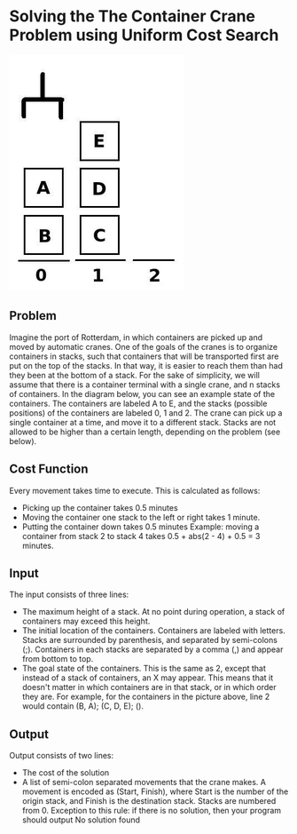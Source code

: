 # Solving the The Container Crane Problem using Uniform Cost Search

![Image Crane](crane.jpg)

## Problem
Imagine the port of Rotterdam, in which containers are picked up and moved by automatic cranes. One of the goals of the cranes is to organize containers in stacks, such that containers that will be transported first are put on the top of the stacks. In that way, it is easier to reach them than had they been at the bottom of a stack.
For the sake of simplicity, we will assume that there is a container terminal with a single crane, and n stacks of containers.
In the diagram below, you can see an example state of the containers. The containers are labeled A to E, and the stacks (possible positions) of the containers are labeled 0, 1 and 2. The crane can pick up a single container at a time, and move it to a different stack. Stacks are not allowed to be higher than a certain length, depending on the problem (see below).

## Cost Function
Every movement takes time to execute. This is calculated as follows:
- Picking up the container takes 0.5 minutes
- Moving the container one stack to the left or right takes 1 minute.
- Putting the container down takes 0.5 minutes
Example: moving a container from stack 2 to stack 4 takes 0.5 + abs(2 - 4) + 0.5 = 3 minutes.

## Input
The input consists of three lines:
- The maximum height of a stack. At no point during operation, a stack of containers may exceed this height.
- The initial location of the containers. Containers are labeled with letters. Stacks are surrounded by parenthesis, and separated by semi-colons (;). Containers in each stacks are separated by a comma (,) and appear from bottom to top.
- The goal state of the containers. This is the same as 2, except that instead of a stack of containers, an X may appear. This means that it doesn't matter in which containers are in that stack, or in which order they are.
For example, for the containers in the picture above, line 2 would contain (B, A); (C, D, E); ().

## Output
Output consists of two lines:
- The cost of the solution
- A list of semi-colon separated movements that the crane makes. A movement is encoded as (Start, Finish), where Start is the number of the origin stack, and Finish is the destination stack. Stacks are numbered from 0.
Exception to this rule: if there is no solution, then your program should output No solution found
